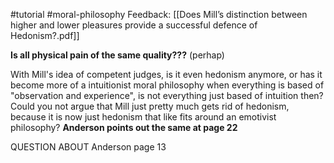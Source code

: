 #tutorial #moral-philosophy
Feedback: [[Does Mill’s distinction between higher and lower pleasures provide a successful defence of Hedonism?.pdf]]

**Is all physical pain of the same quality???** (perhap)


With Mill's idea of competent judges, is it even hedonism anymore, or has it become more of a intuitionist moral philosophy when everything is based of "observation and experience", is not everything just based of intuition then? Could you not argue that Mill just pretty much gets rid of hedonism, because it is now just hedonism that like fits around an emotivist philosophy?
**Anderson points out the same at page 22**

QUESTION ABOUT Anderson page 13



